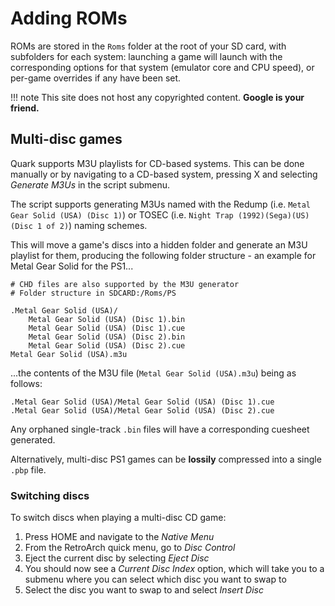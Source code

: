 # Adding ROMs

ROMs are stored in the `Roms` folder at the root of your SD card, with subfolders for each system: launching a game will launch with the corresponding options for that system (emulator core and CPU speed), or per-game overrides if any have been set.

!!! note
    This site does not host any copyrighted content. **Google is your friend.**

## Multi-disc games

Quark supports M3U playlists for CD-based systems. This can be done manually or by navigating to a CD-based system, pressing X and selecting *Generate M3Us* in the script submenu. 

The script supports generating M3Us named with the Redump (i.e. `Metal Gear Solid (USA) (Disc 1)`) or TOSEC (i.e. `Night Trap (1992)(Sega)(US)(Disc 1 of 2)`) naming schemes.

This will move a game's discs into a hidden folder and generate an M3U playlist for them, producing the following folder structure - an example for Metal Gear Solid for the PS1...

```
# CHD files are also supported by the M3U generator
# Folder structure in SDCARD:/Roms/PS

.Metal Gear Solid (USA)/
    Metal Gear Solid (USA) (Disc 1).bin
    Metal Gear Solid (USA) (Disc 1).cue
    Metal Gear Solid (USA) (Disc 2).bin
    Metal Gear Solid (USA) (Disc 2).cue
Metal Gear Solid (USA).m3u
```

...the contents of the M3U file (`Metal Gear Solid (USA).m3u`) being as follows:

```
.Metal Gear Solid (USA)/Metal Gear Solid (USA) (Disc 1).cue
.Metal Gear Solid (USA)/Metal Gear Solid (USA) (Disc 2).cue
```

Any orphaned single-track `.bin` files will have a corresponding cuesheet generated.

Alternatively, multi-disc PS1 games can be **lossily** compressed into a single `.pbp` file.

### Switching discs

To switch discs when playing a multi-disc CD game:

1. Press HOME and navigate to the *Native Menu*
2. From the RetroArch quick menu, go to *Disc Control*
3. Eject the current disc by selecting *Eject Disc*
4. You should now see a *Current Disc Index* option, which will take you to a submenu where you can select which disc you want to swap to
5. Select the disc you want to swap to and select *Insert Disc*

